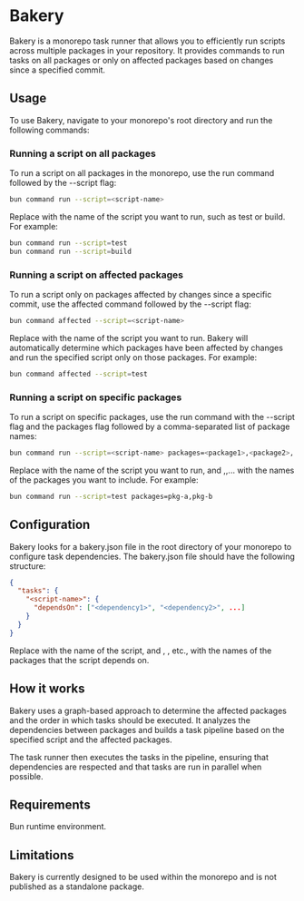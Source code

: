 # Bakery

Bakery is a monorepo task runner that allows you to efficiently run scripts across multiple packages in your repository. It provides commands to run tasks on all packages or only on affected packages based on changes since a specified commit.

## Usage

To use Bakery, navigate to your monorepo's root directory and run the following commands:

### Running a script on all packages

To run a script on all packages in the monorepo, use the run command followed by the --script flag:

```bash
bun command run --script=<script-name>
```

Replace <script-name> with the name of the script you want to run, such as test or build. For example:

```bash
bun command run --script=test
bun command run --script=build
```

### Running a script on affected packages

To run a script only on packages affected by changes since a specific commit, use the affected command followed by the --script flag:

```bash
bun command affected --script=<script-name>
```

Replace <script-name> with the name of the script you want to run. Bakery will automatically determine which packages have been affected by changes and run the specified script only on those packages. For example:

```bash
bun command affected --script=test
```

### Running a script on specific packages

To run a script on specific packages, use the run command with the --script flag and the packages flag followed by a comma-separated list of package names:

```bash
bun command run --script=<script-name> packages=<package1>,<package2>,...
```

Replace <script-name> with the name of the script you want to run, and <package1>,<package2>,... with the names of the packages you want to include. For example:

```bash
bun command run --script=test packages=pkg-a,pkg-b
```

## Configuration

Bakery looks for a bakery.json file in the root directory of your monorepo to configure task dependencies. The bakery.json file should have the following structure:

```json
{
  "tasks": {
    "<script-name>": {
      "dependsOn": ["<dependency1>", "<dependency2>", ...]
    }
  }
}
```

Replace <script-name> with the name of the script, and <dependency1>, <dependency2>, etc., with the names of the packages that the script depends on.

## How it works

Bakery uses a graph-based approach to determine the affected packages and the order in which tasks should be executed. It analyzes the dependencies between packages and builds a task pipeline based on the specified script and the affected packages.

The task runner then executes the tasks in the pipeline, ensuring that dependencies are respected and that tasks are run in parallel when possible.

## Requirements

Bun runtime environment.

## Limitations

Bakery is currently designed to be used within the monorepo and is not published as a standalone package.
